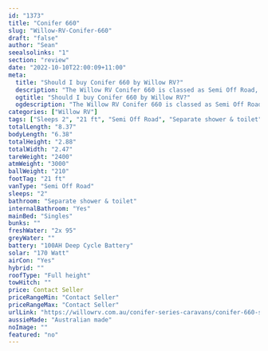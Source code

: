 ```yaml
---
id: "1373"
title: "Conifer 660"
slug: "Willow-RV-Conifer-660"
draft: "false"
author: "Sean"
seealsolinks: "1"
section: "review"
date: "2022-10-10T22:00:09+11:00"
meta:
  title: "Should I buy Conifer 660 by Willow RV?"
  description: "The Willow RV Conifer 660 is classed as Semi Off Road, and sleeps 2 people. It is Australian made and comes in at 21 ft. It generally has Separate shower & toilet."
  ogtitle: "Should I buy Conifer 660 by Willow RV?"
  ogdescription: "The Willow RV Conifer 660 is classed as Semi Off Road, and sleeps 2 people. It is Australian made and comes in at 21 ft. It generally has Separate shower & toilet."
categories: ["Willow RV"]
tags: ["Sleeps 2", "21 ft", "Semi Off Road", "Separate shower & toilet", "Full height", "Price Unknown", "Australian made"]
totalLength: "8.37"
bodyLength: "6.38"
totalHeight: "2.88"
totalWidth: "2.47"
tareWeight: "2400"
atmWeight: "3000"
ballWeight: "210"
footTag: "21 ft"
vanType: "Semi Off Road"
sleeps: "2"
bathroom: "Separate shower & toilet"
internalBathroom: "Yes"
mainBed: "Singles"
bunks: ""
freshWater: "2x 95"
greyWater: ""
battery: "100AH Deep Cycle Battery"
solar: "170 Watt"
airCon: "Yes"
hybrid: ""
roofType: "Full height"
towHitch: ""
price: Contact Seller
priceRangeMin: "Contact Seller"
priceRangeMax: "Contact Seller"
urlLink: "https://willowrv.com.au/conifer-series-caravans/conifer-660-single-beds-ensuite-caravan/"
aussieMade: "Australian made"
noImage: ""
featured: "no"
---
```

